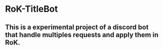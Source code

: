 # RoK-TitleBot

## This is a experimental project of a discord bot that handle multiples requests and apply them in RoK.
